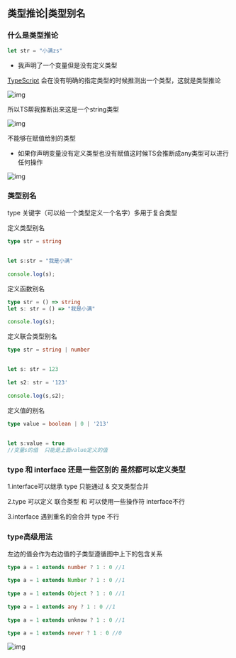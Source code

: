 ## 类型推论|类型别名

### 什么是类型推论

```TypeScript
let str = "小满zs"
```

- 我声明了一个变量但是没有定义类型

[TypeScript](https://so.csdn.net/so/search?q=TypeScript&spm=1001.2101.3001.7020) 会在没有明确的指定类型的时候推测出一个类型，这就是类型推论

![img](https://img-blog.csdnimg.cn/1d631575a0084ec6a1c8d288665472fa.png?x-oss-process=image/watermark,type_d3F5LXplbmhlaQ,shadow_50,text_Q1NETiBAcXExMTk1NTY2MzEz,size_20,color_FFFFFF,t_70,g_se,x_16)

所以TS帮我推断出来这是一个string类型

![img](https://img-blog.csdnimg.cn/a1de5ad7b2f944c5943c93e76598a665.png?x-oss-process=image/watermark,type_d3F5LXplbmhlaQ,shadow_50,text_Q1NETiBAcXExMTk1NTY2MzEz,size_20,color_FFFFFF,t_70,g_se,x_16)

不能够在赋值给别的类型

- 如果你声明变量没有定义类型也没有赋值这时候TS会推断成any类型可以进行任何操作

![img](https://img-blog.csdnimg.cn/ac55d781b42d40e9a2864244147b60ed.png?x-oss-process=image/watermark,type_d3F5LXplbmhlaQ,shadow_50,text_Q1NETiBAcXExMTk1NTY2MzEz,size_20,color_FFFFFF,t_70,g_se,x_16)

### 类型别名

type 关键字（可以给一个类型定义一个名字）多用于复合类型

 定义类型别名

```ts
type str = string
 
 
let s:str = "我是小满"
 
console.log(s);
```

 定义函数别名

```TypeScript
type str = () => string
let s: str = () => "我是小满"

console.log(s);
```

 定义联合类型别名

```TypeScript
type str = string | number
 
 
let s: str = 123
 
let s2: str = '123'
 
console.log(s,s2);
```

定义值的别名

```ts
type value = boolean | 0 | '213'
 
 
let s:value = true
//变量s的值  只能是上面value定义的值
```

### type 和 interface 还是一些区别的 虽然都可以定义类型

1.interface可以继承  type 只能通过 & 交叉类型合并

2.type 可以定义 联合类型 和 可以使用一些操作符 interface不行

3.interface 遇到重名的会合并 type 不行
### type高级用法

左边的值会作为右边值的子类型遵循图中上下的包含关系

```ts
type a = 1 extends number ? 1 : 0 //1
 
type a = 1 extends Number ? 1 : 0 //1
 
type a = 1 extends Object ? 1 : 0 //1
 
type a = 1 extends any ? 1 : 0 //1
 
type a = 1 extends unknow ? 1 : 0 //1
 
type a = 1 extends never ? 1 : 0 //0
```

![img](https://img-blog.csdnimg.cn/5e0a471d4f894d6492543f6ee1243f34.png)
